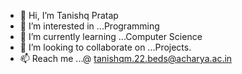 - 👋 Hi, I’m Tanishq Pratap
- 👀 I’m interested in ...Programming 
- 🌱 I’m currently learning ...Computer Science 
- 💞️ I’m looking to collaborate on ...Projects.
- 📫 Reach me ...@ tanishqm.22.beds@acharya.ac.in

<!---
Tanishqontop/Tanishqontop is a ✨ special ✨ repository because its `README.md` (this file) appears on your GitHub profile.
You can click the Preview link to take a look at your changes.
--->
